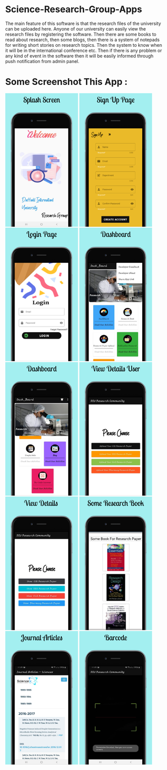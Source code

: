 # Science-Research-Group-Apps

The main feature of this software is that the research files of the university can be uploaded here. Anyone of our university can easily view the research files by registering the software. Then there are some books to read about research, then some blogs, then there is a system of notepads for writing short stories on research topics. Then the system to know when it will be in the international conference etc. Then if there is any problem or any kind of event in the software then it will be easily informed through push notification from admin panel.

# Some Screenshot This App :

 <img src="images/1.png" width="230" height="420" >  <img src="images/2.png" width="230" height="420" >  <img src="images/3.png" width="230" height="420" >  <img src="images/4.png" width="230" height="420" >  <img src="images/5.png" width="230" height="420" >  <img src="images/6.png" width="230" height="420" >  <img src="images/7.png" width="230" height="420" >   <img src="images/8.png" width="230" height="420" >  <img src="images/9.png" width="230" height="420" >  <img src="images/11.png" width="230" height="420" > 

